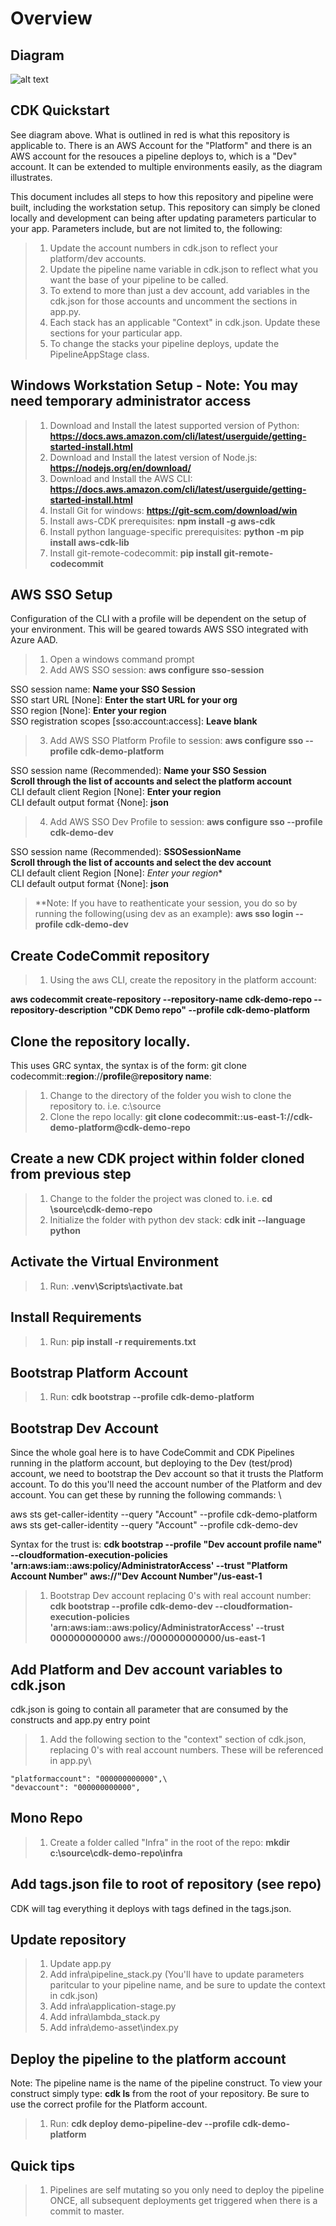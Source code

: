 # Overview
## Diagram

![alt text](./images/CDK-Demo-Pipeline.png)

## CDK Quickstart

See diagram above.  What is outlined in red is what this repository is applicable to.  There is an AWS Account for the "Platform" and there is an AWS account for the resouces a pipeline deploys to, which is a "Dev" account.  It can be extended to multiple environments easily, as the diagram illustrates.

This document includes all steps to how this repository and pipeline were built, including the workstation setup.  This repository can simply be cloned locally and development can being after updating parameters particular to your app.  Parameters include, but are not limited to, the following:

> 1.  Update the account numbers in cdk.json to reflect your platform/dev accounts.
> 2.  Update the pipeline name variable in cdk.json to reflect what you want the base of your pipeline to be called.
> 3.  To extend to more than just a dev account, add variables in the cdk.json for those accounts and uncomment the sections in app.py.
> 4.  Each stack has an applicable "Context" in cdk.json.  Update these sections for your particular app.
> 5.  To change the stacks your pipeline deploys, update the PipelineAppStage class.  

## Windows Workstation Setup - Note: You may need temporary administrator access

> 1.  Download and Install the latest supported version of Python: **https://docs.aws.amazon.com/cli/latest/userguide/getting-started-install.html**
> 2.  Download and Install the latest version of Node.js: **https://nodejs.org/en/download/**
> 3.  Download and Install the AWS CLI: **https://docs.aws.amazon.com/cli/latest/userguide/getting-started-install.html**
> 4.  Install Git for windows: **https://git-scm.com/download/win**
> 5.  Install aws-CDK prerequisites: **npm install -g aws-cdk**
> 6.  Install python language-specific prerequisites: **python -m pip install aws-cdk-lib**
> 7.  Install git-remote-codecommit: **pip install git-remote-codecommit**

## AWS SSO Setup
Configuration of the CLI with a profile will be dependent on the setup of your environment.  This will be geared towards AWS SSO integrated with Azure AAD.

> 1. Open a windows command prompt
> 2. Add AWS SSO session: **aws configure sso-session**

SSO session name: **Name your SSO Session**\
SSO start URL [None]: **Enter the start URL for your org**\
SSO region [None]: **Enter your region**\
SSO registration scopes [sso:account:access]: **Leave blank**

> 3. Add AWS SSO Platform Profile to session: **aws configure sso --profile cdk-demo-platform**

SSO session name (Recommended): **Name your SSO Session**\
**Scroll through the list of accounts and select the platform account**\
CLI default client Region [None]: **Enter your region**\
CLI default output format {None]: **json**

> 4. Add AWS SSO Dev Profile to session: **aws configure sso --profile cdk-demo-dev**

SSO session name (Recommended): **SSOSessionName**\
**Scroll through the list of accounts and select the dev account**\
CLI default client Region [None]: *Enter your region**\
CLI default output format {None]: **json**

> **Note:  If you have to reathenticate your session, you do so by running the following(using dev as an example):  **aws sso login --profile cdk-demo-dev**

## Create CodeCommit repository

> 1. Using the aws CLI, create the repository in the platform account:
  
  **aws codecommit create-repository --repository-name cdk-demo-repo --repository-description "CDK Demo repo" --profile cdk-demo-platform**
  
## Clone the repository locally.
This uses GRC syntax, the syntax is of the form: git clone codecommit::**region**://**profile**@**repository name**:
 
> 1. Change to the directory of the folder you wish to clone the repository to.  i.e. c:\source
> 2. Clone the repo locally: **git clone codecommit::us-east-1://cdk-demo-platform@cdk-demo-repo**

## Create a new CDK project within folder cloned from previous step

> 1. Change to the folder the project was cloned to.  i.e. **cd \source\cdk-demo-repo**
> 2. Initialize the folder with python dev stack: **cdk init --language python**
  
## Activate the Virtual Environment

> 1. Run: **.venv\Scripts\activate.bat**

## Install Requirements

> 1. Run: **pip install -r requirements.txt**

## Bootstrap Platform Account
  
> 1. Run: **cdk bootstrap --profile cdk-demo-platform**

## Bootstrap Dev Account

Since the whole goal here is to have CodeCommit and CDK Pipelines running in the platform account, but deploying to the Dev (test/prod) account, we need to bootstrap the Dev account so that it trusts the Platform account.  To do this you'll need the account number of the Platform and dev account.  You can get these by running the following commands: \

aws sts get-caller-identity --query "Account" --profile cdk-demo-platform\
aws sts get-caller-identity --query "Account" --profile cdk-demo-dev

Syntax for the trust is: **cdk bootstrap --profile "Dev account profile name" --cloudformation-execution-policies 'arn:aws:iam::aws:policy/AdministratorAccess' --trust "Platform Account Number" aws://"Dev Account Number"/us-east-1**

> 1. Bootstrap Dev account replacing 0's with real account number: **cdk bootstrap --profile cdk-demo-dev --cloudformation-execution-policies 'arn:aws:iam::aws:policy/AdministratorAccess' --trust 000000000000 aws://000000000000/us-east-1**

## Add Platform and Dev account variables to cdk.json

cdk.json is going to contain all parameter that are consumed by the constructs and app.py entry point

> 1. Add the following section to the "context" section of cdk.json, replacing 0's with real account numbers.  These will be referenced in app.py\
>
    "platformaccount": "000000000000",\
    "devaccount": "000000000000",
    
## Mono Repo
 
> 1. Create a folder called "Infra" in the root of the repo: **mkdir c:\source\cdk-demo-repo\infra**

## Add tags.json file to root of repository (see repo)

CDK will tag everything it deploys with tags defined in the tags.json. 

## Update repository

> 1.  Update app.py
> 2.  Add infra\pipeline_stack.py (You'll have to update parameters paritcular to your pipeline name, and be sure to update the context in cdk.json)
> 4.  Add infra\application-stage.py
> 5.  Add infra\lambda_stack.py
> 6.  Add infra\demo-asset\index.py

## Deploy the pipeline to the platform account
Note:  The pipeline name is the name of the pipeline construct.  To view your construct simply type: **cdk ls** from the root of your repository.  Be sure to use the correct profile for the Platform account.
> 1. Run: **cdk deploy demo-pipeline-dev --profile cdk-demo-platform**

## Quick tips

> 1.  Pipelines are self mutating so you only need to deploy the pipeline ONCE, all subsequent deployments get triggered when there is a commit to master.